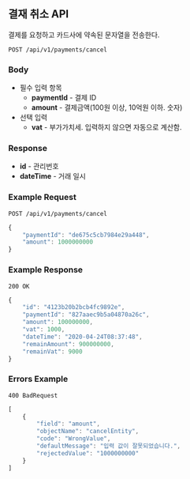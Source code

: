 ## 결재 취소 API

결제를 요청하고 카드사에 약속된 문자열을 전송한다.

`POST /api/v1/payments/cancel`

### Body

- 필수 입력 항목
  - **paymentId** - 결제 ID
  - **amount** - 결제금액(100원 이상, 10억원 이하. 숫자)
- 선택 입력
  - **vat** - 부가가치세. 입력하지 않으면 자동으로 계산함.

### Response

- **id** - 관리번호
- **dateTime** - 거래 일시

### Example Request

`POST /api/v1/payments/cancel`

```javascript
{
    "paymentId": "de675c5cb7984e29a448",
    "amount": 1000000000
}
```

### Example Response

`200 OK`

```javascript
{
    "id": "4123b20b2bcb4fc9892e",
    "paymentId": "827aaec9b5a04870a26c",
    "amount": 100000000,
    "vat": 1000,
    "dateTime": "2020-04-24T08:37:48",
    "remainAmount": 900000000,
    "remainVat": 9000
}
```

### Errors Example

`400 BadRequest`

```javascript
[
    {
        "field": "amount",
        "objectName": "cancelEntity",
        "code": "WrongValue",
        "defaultMessage": "입력 값이 잘못되었습니다.",
        "rejectedValue": "1000000000"
    }
]
```

